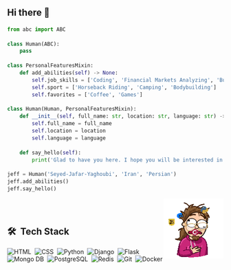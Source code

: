 ## Hi there 👋

<div dir="ltr">

```python
from abc import ABC

class Human(ABC):
    pass

class PersonalFeaturesMixin:
    def add_abilities(self) -> None:
        self.job_skills = ['Coding', 'Financial Markets Analyzing', 'Business']
        self.sport = ['Horseback Riding', 'Camping', 'Bodybuilding']
        self.favorites = ['Coffee', 'Games']
        
class Human(Human, PersonalFeaturesMixin):
    def __init__(self, full_name: str, location: str, language: str) -> None:       
        self.full_name = full_name
        self.location = location
        self.language = language

    def say_hello(self):
        print('Glad to have you here. I hope you will be interested in my projects')        
        
jeff = Human('Seyed-Jafar-Yaghoubi', 'Iran', 'Persian')   
jeff.add_abilities() 
jeff.say_hello()    

```
</div>

<div align="left">
    <picture align="right">
        <img align="right" width="140em" height="140em" src="https://github.com/J-Yaghoubi/J-Yaghoubi/blob/main/programming.gif">
    </picture>
<br>

</div>
 <br>

 ## 🛠 &nbsp;Tech Stack

![HTML](https://img.shields.io/badge/-HTML-05122A?style=flat&logo=HTML5)&nbsp;
![CSS](https://img.shields.io/badge/-CSS-05122A?style=flat&logo=CSS3&logoColor=1572B6)&nbsp;
![Python](https://img.shields.io/badge/-Python-05122A?style=flat&logo=python)&nbsp;
![Django](https://img.shields.io/badge/-Django-05122A?style=flat&logo=django)&nbsp;
![Flask](https://img.shields.io/badge/-Flask-05122A?style=flat&logo=flask)&nbsp;
![Mongo DB](https://img.shields.io/badge/-MongoDB-05122A?style=flat&logo=mongodb)&nbsp;
![PostgreSQL](https://img.shields.io/badge/-PostgreSQL-05122A?style=flat&logo=postgresql)&nbsp;
![Redis](https://img.shields.io/badge/-Redis-05122A?style=flat&logo=redis)&nbsp;
![Git](https://img.shields.io/badge/-Git-05122A?style=flat&logo=git)&nbsp;
![Docker](https://img.shields.io/badge/-Docker-05122A?style=flat&logo=docker)&nbsp;
